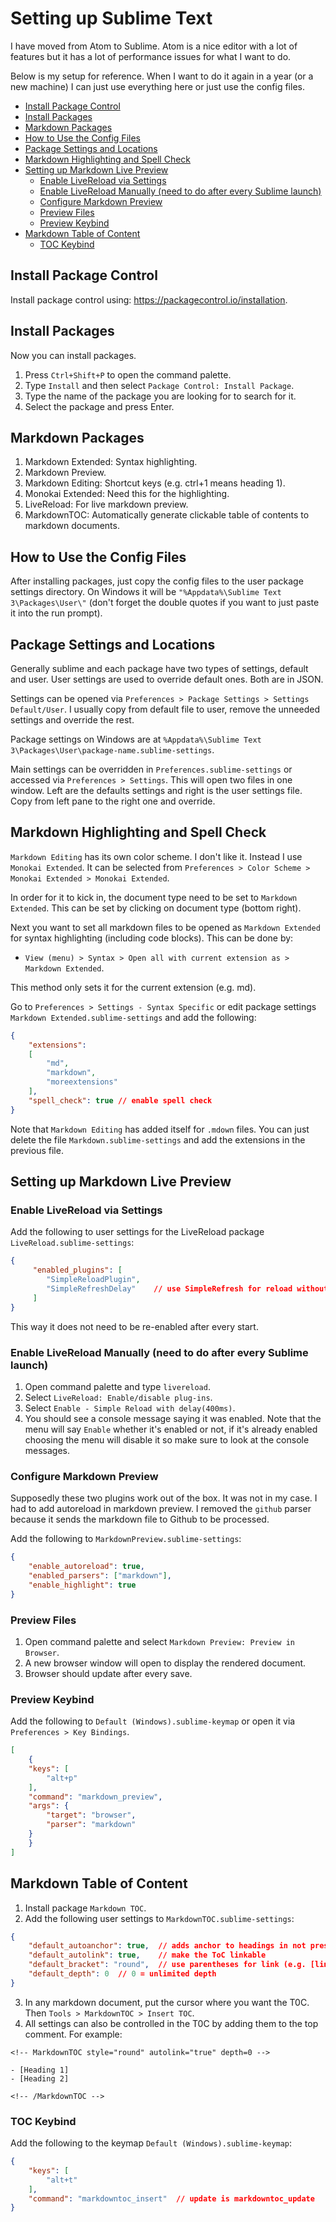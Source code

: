 # Setting up Sublime Text
I have moved from Atom to Sublime. Atom is a nice editor with a lot of features but it has a lot of performance issues for what I want to do.

Below is my setup for reference. When I want to do it again in a year (or a new machine) I can just use everything here or just use the config files.

<!-- MarkdownTOC -->

- [Install Package Control](#install-package-control)
- [Install Packages](#install-packages)
- [Markdown Packages](#markdown-packages)
- [How to Use the Config Files](#how-to-use-the-config-files)
- [Package Settings and Locations](#package-settings-and-locations)
- [Markdown Highlighting and Spell Check](#markdown-highlighting-and-spell-check)
- [Setting up Markdown Live Preview](#setting-up-markdown-live-preview)
	- [Enable LiveReload via Settings](#enable-livereload-via-settings)
	- [Enable LiveReload Manually \(need to do after every Sublime launch\)](#enable-livereload-manually-need-to-do-after-every-sublime-launch)
	- [Configure Markdown Preview](#configure-markdown-preview)
	- [Preview Files](#preview-files)
	- [Preview Keybind](#preview-keybind)
- [Markdown Table of Content](#markdown-table-of-content)
	- [TOC Keybind](#toc-keybind)

<!-- /MarkdownTOC -->


<a name="install-package-control"></a>
## Install Package Control
Install package control using: https://packagecontrol.io/installation.

<a name="install-packages"></a>
##  Install Packages
Now you can install packages.

1. Press `Ctrl+Shift+P` to open the command palette.
2. Type `Install` and then select `Package Control: Install Package`.
3. Type the name of the package you are looking for to search for it.
4. Select the package and press Enter.

<a name="markdown-packages"></a>
##  Markdown Packages

1. Markdown Extended: Syntax highlighting.
2. Markdown Preview.
3. Markdown Editing: Shortcut keys (e.g. ctrl+1 means heading 1).
4. Monokai Extended: Need this for the highlighting.
5. LiveReload: For live markdown preview.
6. MarkdownTOC: Automatically generate clickable table of contents to markdown documents.

<a name="how-to-use-the-config-files"></a>
## How to Use the Config Files
After installing packages, just copy the config files to the user package settings directory. On Windows it will be `"%Appdata%\Sublime Text 3\Packages\User\"` (don't forget the double quotes if you want to just paste it into the run prompt).

<a name="package-settings-and-locations"></a>
##  Package Settings and Locations
Generally sublime and each package have two types of settings, default and user. User settings are used to override default ones. Both are in JSON.

Settings can be opened via `Preferences > Package Settings > Settings Default/User`. I usually copy from default file to user, remove the unneeded settings and override the rest.

Package settings on Windows are at `%Appdata%\Sublime Text 3\Packages\User\package-name.sublime-settings`.

Main settings can be overridden in `Preferences.sublime-settings` or accessed via `Preferences > Settings`. This will open two files in one window. Left are the defaults settings and right is the user settings file. Copy from left pane to the right one and override.

<a name="markdown-highlighting-and-spell-check"></a>
##  Markdown Highlighting and Spell Check
`Markdown Editing` has its own color scheme. I don't like it. Instead I use `Monokai Extended`. It can be selected from `Preferences > Color Scheme > Monokai Extended > Monokai Extended`.

In order for it to kick in, the document type need to be set to `Markdown Extended`. This can be set by clicking on document type (bottom right).

Next you want to set all markdown files to be opened as `Markdown Extended` for syntax highlighting (including code blocks). This can be done by:

- `View (menu) > Syntax > Open all with current extension as > Markdown Extended`.

This method only sets it for the current extension (e.g. md).

Go to `Preferences > Settings - Syntax Specific` or edit package settings `Markdown Extended.sublime-settings` and add the following:

``` json
{
	"extensions":
	[
		"md",
		"markdown",
		"moreextensions"
	],
	"spell_check": true	// enable spell check
}
```

Note that `Markdown Editing` has added itself for `.mdown` files. You can just delete the file `Markdown.sublime-settings` and add the extensions in the previous file.

<a name="setting-up-markdown-live-preview"></a>
##  Setting up Markdown Live Preview

<a name="enable-livereload-via-settings"></a>
###  Enable LiveReload via Settings
Add the following to user settings for the LiveReload package `LiveReload.sublime-settings`:

``` json
{
     "enabled_plugins": [
     	"SimpleReloadPlugin",
     	"SimpleRefreshDelay"	// use SimpleRefresh for reload without delay
     ]
}
```
This way it does not need to be re-enabled after every start.

<a name="enable-livereload-manually-need-to-do-after-every-sublime-launch"></a>
###  Enable LiveReload Manually (need to do after every Sublime launch)
1. Open command palette and type `livereload`.
2. Select `LiveReload: Enable/disable plug-ins`.
3. Select `Enable - Simple Reload with delay(400ms)`.
4. You should see a console message saying it was enabled. Note that the menu will say `Enable` whether it's enabled or not, if it's already enabled choosing the menu will disable it so make sure to look at the console messages.

<a name="configure-markdown-preview"></a>
###  Configure Markdown Preview
Supposedly these two plugins work out of the box. It was not in my case. I had to add autoreload in markdown preview. I removed the `github` parser because it sends the markdown file to Github to be processed.

Add the following to `MarkdownPreview.sublime-settings`:

``` json
{
	"enable_autoreload": true,
	"enabled_parsers": ["markdown"],
	"enable_highlight": true
}
```

<a name="preview-files"></a>
###  Preview Files
1. Open command palette and select `Markdown Preview: Preview in Browser`.
2. A new browser window will open to display the rendered document.
2. Browser should update after every save.

<a name="preview-keybind"></a>
### Preview Keybind
Add the following to `Default (Windows).sublime-keymap` or open it via `Preferences > Key Bindings`.

``` json
[
	{
	"keys": [
		"alt+p"
	],
	"command": "markdown_preview",
	"args": {
		"target": "browser",
		"parser": "markdown"
	}
	}
]
```

<a name="markdown-table-of-content"></a>
##  Markdown Table of Content
1. Install package `Markdown TOC`.
2. Add the following user settings to `MarkdownTOC.sublime-settings`:

``` json
{
	"default_autoanchor": true,  // adds anchor to headings in not present
  	"default_autolink": true,	 // make the ToC linkable
  	"default_bracket": "round",  // use parentheses for link (e.g. [linktext](linkreference)) otherwise both will be brackets (square)
  	"default_depth": 0  // 0 = unlimited depth
}
```
3. In any markdown document, put the cursor where you want the T0C. Then `Tools > MarkdownTOC > Insert TOC`.
4. All settings can also be controlled in the T0C by adding them to the top comment. For example:

```
<!-- MarkdownTOC style="round" autolink="true" depth=0 -->

- [Heading 1]
- [Heading 2]

<!-- /MarkdownTOC -->
```

<a name="toc-keybind"></a>
### TOC Keybind
Add the following to the keymap `Default (Windows).sublime-keymap`:

``` json
{
	"keys": [
		"alt+t"
	],
	"command": "markdowntoc_insert"  // update is markdowntoc_update
}
```
